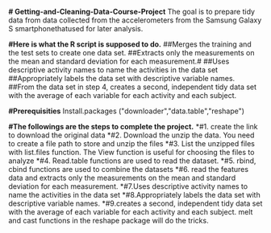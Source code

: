 **# Getting-and-Cleaning-Data-Course-Project**
The goal is to prepare tidy data from data collected from the accelerometers from the Samsung Galaxy S smartphonethatused for 
later analysis.

**#Here is what the R script is supposed to do.**
##Merges the training and the test sets to create one data set.
##Extracts only the measurements on the mean and standard deviation for each measurement.#
##Uses descriptive activity names to name the activities in the data set
##Appropriately labels the data set with descriptive variable names.
##From the data set in step 4, creates a second, independent tidy data set with the average of each variable for each activity 
and each subject.




**#Prerequisities**
Install.packages ("downloader","data.table","reshape") 

**#The followings are the steps to complete the project.**
*#1. create the link to download the original data
*#2. Download the unzip the data. You need to create a file path to store and unzip the files
*#3. List the unzipped files with list.files function. The View function is useful for choosing the files to analyze
*#4. Read.table functions are used to read the dataset.
*#5. rbind, cbind functions are used to combine the datasets
*#6. read the features data and extracts only the measurements on the mean and standard deviation for each measurement.
*#7.Uses descriptive activity names to name the activities in the data set
*#8.Appropriately labels the data set with descriptive variable names.
*#9.creates a second, independent tidy data set with the average of each variable for each activity and each subject.
   melt and cast functions in the reshape package will do the tricks. 
 
